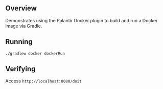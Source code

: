 ## Overview

Demonstrates using the Palantir Docker plugin to build and run a Docker image via Gradle. 

## Running

`./gradlew docker dockerRun`

## Verifying

Access `http://localhost:8080/doit`